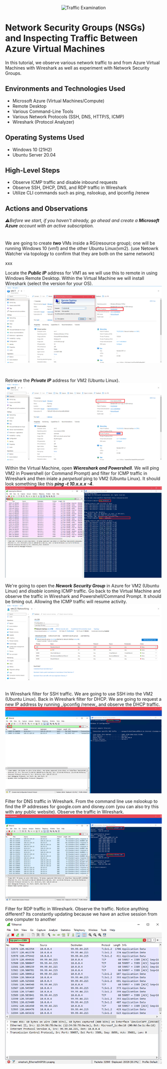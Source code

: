 <p align="center">
<img src="https://i.imgur.com/Ua7udoS.png" alt="Traffic Examination"/>
</p>

<h1>Network Security Groups (NSGs) and Inspecting Traffic Between Azure Virtual Machines</h1>
In this tutorial, we observe various network traffic to and from Azure Virtual Machines with Wireshark as well as experiment with Network Security Groups. <br />


<h2>Environments and Technologies Used</h2>

- Microsoft Azure (Virtual Machines/Compute)
- Remote Desktop
- Various Command-Line Tools
- Various Network Protocols (SSH, DNS, HTTP/S, ICMP)
- Wireshark (Protocol Analyzer)

<h2>Operating Systems Used </h2>

- Windows 10 (21H2)
- Ubuntu Server 20.04

<h2>High-Level Steps</h2>

- Observe ICMP traffic and disable inbound requests
- Observe SSH, DHCP, DNS, and RDP traffic in Wireshark
- Utilize CLI commands such as ping, nslookup, and ipconfig /renew

<h2>Actions and Observations</h2>

_⚠️Before we start, if you haven't already, go ahead and create a **Microsoft Azure** account with an active subscription._
#

We are going to create ***two*** VMs inside a RG(resource group); one will be running Windows 10 (vm1) and the other Ubuntu Linux(vm2). (use Netowrk Watcher via topology to confirm that they are both on the same network) 
<p>
xxx
</p>
<p>
  
Locate the ***Public IP*** address for VM1 as we will use this to remote in using Windows Remote Desktop. Within the Virtual Machine we will install Wireshark (select the version for your OS).
<img src="Screenshot (145).png"/>
</p>
<br />

Retrieve the ***Private IP*** address for VM2 (Ubuntu Linux). 
<img src="Screenshot (150).png"/>

Within the Virtual Machine, open ***Wiereshark and Powershell***. We will ping VM2 in Powershell (or Command Prompt) and filter for ICMP traffic in Wireshark and then iniate a _perpetual_ ping to VM2 (Ubuntu Linux). It should look something like this ***ping -t 10.x.x.x -4***.
<img src="Screenshot (153).png"/>
</p>
<p>
  
We're going to open the ***Nework Security Group*** in Azure for VM2 (Ubuntu Linux) and _disable_ icoming ICMP traffic. Go back to the Virtual Machine and observe the traffic in Wireshark and Powershell/Command Prompt. It should be timing out. Allowing the ICMP traffic will resume activity.
<img src="Screenshot (157).png"/>
</p>
<br />
In Wireshark filter for SSH traffic. We are going to use SSH into the VM2 (Ubuntu Linux). Back in Wireshark filter for DHCP. We are going to request a new IP address by running _ipconfig /renew_  and observe the DHCP traffic.
<img src="Screenshot (160).png"/>
</p>

<p>
Filter for DNS traffic in Wireshark. From the command line use nslookup to find the IP addresses for google.com and disney.com (you can also try this with any public website). Observe the traffic in Wireshark.
<img src="Screenshot (162).png"/>

  
Filter for RDP traffic in Wireshark. Observe the traffic. Notice anything different? Its constantly updating because we have an active session from one computer to another
<img src="Screenshot (163).png"/>
</p>
<br />
